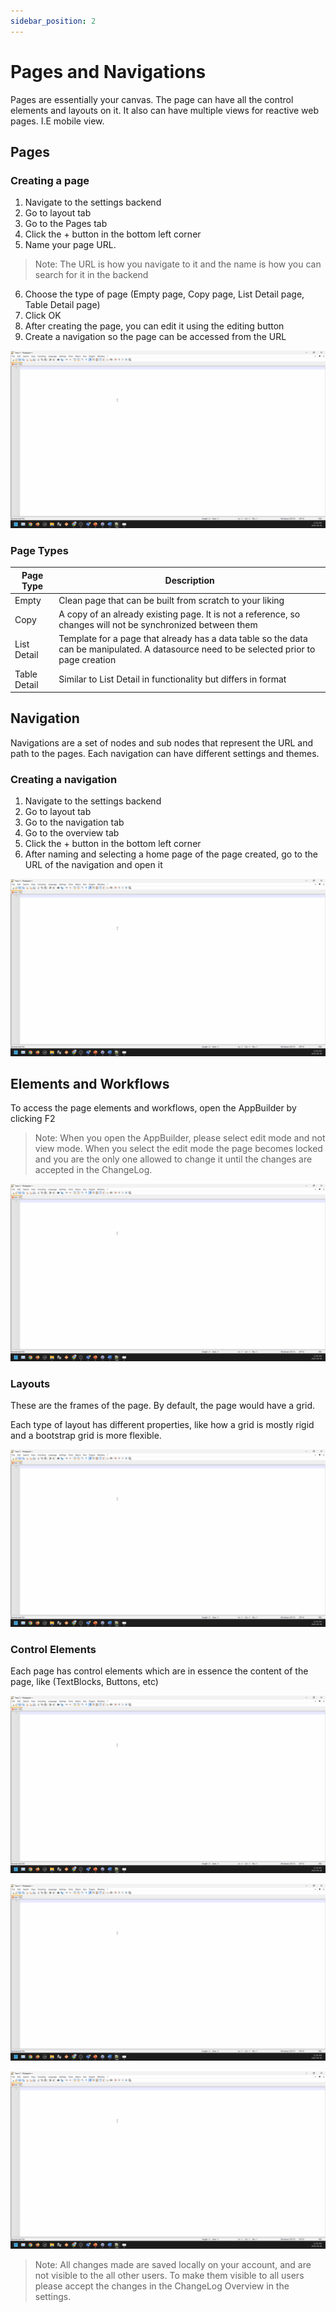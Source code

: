 ```yaml
---
sidebar_position: 2
---
```


# Pages and Navigations

Pages are essentially your canvas. The page can have all the control elements and layouts on it. It also can have multiple views for reactive web pages. I.E mobile view.

## Pages

### Creating a page

1. Navigate to the settings backend
2. Go to layout tab
3. Go to the Pages tab
4. Click the + button in the bottom left corner
5. Name your page URL. 
>Note: The URL is how you navigate to it and the name is how you can search for it in the backend
6. Choose the type of page (Empty page, Copy page, List Detail page, Table Detail page)
7. Click OK
8. After creating the page, you can edit it using the editing button
9. Create a navigation so the page can be accessed from the URL

<center>

![Hello world gif](../../static/img/placeholder.gif)

</center>

### Page Types

| Page Type    | Description                                                                                                                               |
| ------------ | ----------------------------------------------------------------------------------------------------------------------------------------- |
| Empty        | Clean page that can be built from scratch to your liking                                                                                  |
| Copy         | A copy of an already existing page. It is not a reference, so changes will not be synchronized between them                               |
| List Detail  | Template for a page that already has a data table so the data can be manipulated. A datasource need to be selected prior to page creation |
| Table Detail | Similar to List Detail in functionality but differs in format                                                                             |

## Navigation

Navigations are a set of nodes and sub nodes that represent the URL and path to the pages. Each navigation can have different settings and themes.

### Creating a navigation

1. Navigate to the settings backend
2. Go to layout tab
3. Go to the navigation tab
4. Go to the overview tab
5. Click the + button in the bottom left corner
6. After naming and selecting a home page of the page created, go to the URL of the navigation and open it

<center>

![Hello world gif](../../static/img/placeholder.gif)

</center>

## Elements and Workflows

To access the page elements and workflows, open the AppBuilder by clicking F2

>Note: When you open the AppBuilder, please select edit mode and not view mode. When you select the edit mode the page becomes locked and you are the only one allowed to change it until the changes are accepted in the ChangeLog.

<center>

![Hello world gif](../../static/img/placeholder.gif)

</center>

### Layouts

These are the frames of the page. By default, the page would have a grid.

Each type of layout has different properties, like how a grid is mostly rigid and a bootstrap grid is more flexible.

<center>

![Hello world gif](../../static/img/placeholder.gif)

</center>

### Control Elements

Each page has control elements which are in essence the content of the page, like (TextBlocks, Buttons, etc)

<center>

![Hello world gif](../../static/img/placeholder.gif)

</center>

<center>

![Hello world gif](../../static/img/placeholder.gif)

</center>

<center>

![Hello world gif](../../static/img/placeholder.gif)

</center>

>Note: All changes made are saved locally on your account, and are not visible to the all other users. To make them visible to all users please accept the changes in the ChangeLog Overview in the settings.
